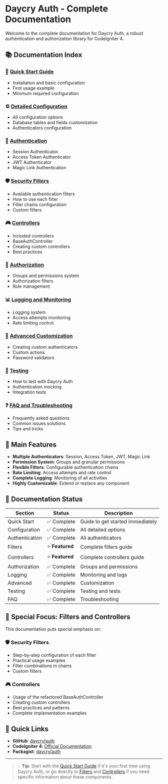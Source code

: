# Daycry Auth - Complete Documentation

Welcome to the complete documentation for Daycry Auth, a robust authentication and authorization library for CodeIgniter 4.

## 📚 Documentation Index

### 🚀 [Quick Start Guide](01-quick-start.md)
- Installation and basic configuration
- First usage example
- Minimum required configuration

### ⚙️ [Detailed Configuration](02-configuration.md)
- All configuration options
- Database tables and fields customization
- Authenticators configuration

### 🔐 [Authentication](03-authentication.md)
- Session Authenticator
- Access Token Authenticator  
- JWT Authenticator
- Magic Link Authentication

### 🛡️ [Security Filters](04-filters.md)
- Available authentication filters
- How to use each filter
- Filter chains configuration
- Custom filters

### 🎮 [Controllers](05-controllers.md)
- Included controllers
- BaseAuthController
- Creating custom controllers
- Best practices

### 👥 [Authorization](06-authorization.md)
- Groups and permissions system
- Authorization filters
- Role management

### 📊 [Logging and Monitoring](07-logging.md)
- Logging system
- Access attempts monitoring
- Rate limiting control

### 🔧 [Advanced Customization](08-advanced.md)
- Creating custom authenticators
- Custom actions
- Password validators

### 🧪 [Testing](09-testing.md)
- How to test with Daycry Auth
- Authentication mocking
- Integration tests

### ❓ [FAQ and Troubleshooting](10-faq.md)
- Frequently asked questions
- Common issues solutions
- Tips and tricks

## 🌟 Main Features

- **Multiple Authenticators**: Session, Access Token, JWT, Magic Link
- **Permission System**: Groups and granular permissions
- **Flexible Filters**: Configurable authentication chains
- **Rate Limiting**: Access attempts and rate control
- **Complete Logging**: Monitoring of all activities
- **Highly Customizable**: Extend or replace any component

## 🚦 Documentation Status

| Section | Status | Description |
|---------|--------|-------------|
| Quick Start | ✅ Complete | Guide to get started immediately |
| Configuration | ✅ Complete | All detailed options |
| Authentication | ✅ Complete | All authenticators |
| Filters | ⭐ **Featured** | Complete filters guide |
| Controllers | ⭐ **Featured** | Complete controllers guide |
| Authorization | ✅ Complete | Groups and permissions |
| Logging | ✅ Complete | Monitoring and logs |
| Advanced | ✅ Complete | Customization |
| Testing | ✅ Complete | Testing and tests |
| FAQ | ✅ Complete | Troubleshooting |

## 🎯 Special Focus: Filters and Controllers

This documentation puts special emphasis on:

### 🛡️ **Security Filters**
- Step-by-step configuration of each filter
- Practical usage examples
- Filter combinations in chains
- Custom filters

### 🎮 **Controllers**
- Usage of the refactored BaseAuthController
- Creating custom controllers
- Best practices and patterns
- Complete implementation examples

## 🔗 Quick Links

- **GitHub**: [daycry/auth](https://github.com/daycry/auth)
- **CodeIgniter 4**: [Official Documentation](https://codeigniter4.github.io/)
- **Packagist**: [daycry/auth](https://packagist.org/packages/daycry/auth)

---

> 💡 **Tip**: Start with the [Quick Start Guide](01-quick-start.md) if it's your first time using Daycry Auth, or go directly to [Filters](04-filters.md) and [Controllers](05-controllers.md) if you need specific information about these components.
